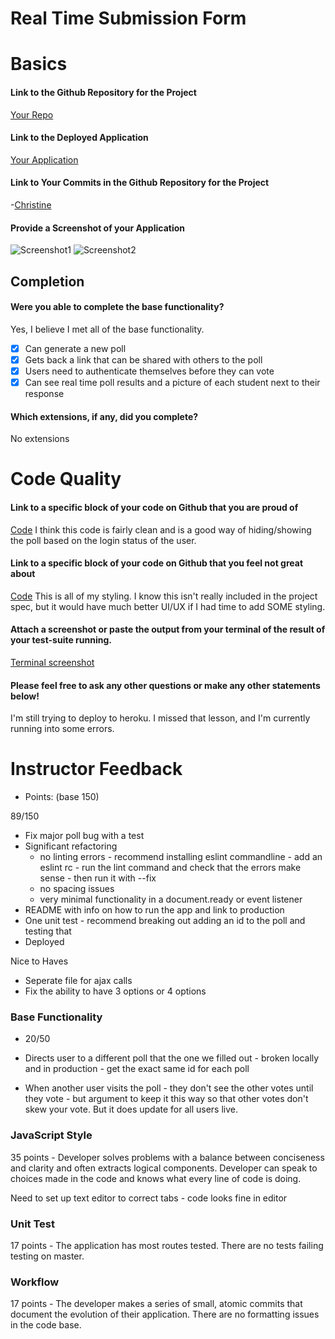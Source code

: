 # Real Time Submission Form

# Basics

#### Link to the Github Repository for the Project
[Your Repo](https://github.com/ccgamble/Real-Time)

#### Link to the Deployed Application
[Your Application](https://cg-realtime.herokuapp.com/)

#### Link to Your Commits in the Github Repository for the Project

-[Christine](https://github.com/ccgamble/Real-Time/commits/master)


#### Provide a Screenshot of your Application

![Screenshot1](https://cloud.githubusercontent.com/assets/15853081/22710128/6bdbd9fc-ed39-11e6-8511-65e49ba1754d.png)
![Screenshot2](https://cloud.githubusercontent.com/assets/15853081/22710111/607337d6-ed39-11e6-8723-649a2d1dc669.png)

## Completion

#### Were you able to complete the base functionality?
Yes, I believe I met all of the base functionality.
- [x] Can generate a new poll
- [x] Gets back a link that can be shared with others to the poll
- [x] Users need to authenticate themselves before they can vote
- [x] Can see real time poll results and a picture of each student next to their response

#### Which extensions, if any, did you complete?
No extensions

# Code Quality

#### Link to a specific block of your code on Github that you are proud of
[Code](https://github.com/ccgamble/Real-Time/blob/master/public/poll.js#L19-L26)
I think this code is fairly clean and is a good way of hiding/showing the poll based on the login status of the user.

#### Link to a specific block of your code on Github that you feel not great about
[Code](https://github.com/ccgamble/Real-Time/blob/master/public/styles.css#L1-L7)
This is all of my styling. I know this isn't really included in the project spec, but it would have much better UI/UX if I had time to add SOME styling.

#### Attach a screenshot or paste the output from your terminal of the result of your test-suite running.
[Terminal screenshot](https://cloud.githubusercontent.com/assets/15853081/22713744/e9ac7938-ed46-11e6-950e-d4efe60a406d.png)


#### Please feel free to ask any other questions or make any other statements below!
I'm still trying to deploy to heroku. I missed that lesson, and I'm currently running into some errors.

# Instructor Feedback

- Points: (base 150)

89/150

- Fix major poll bug with a test
- Significant refactoring
  - no linting errors - recommend installing eslint commandline - add an eslint rc - run the lint command and check that the errors make sense - then run it with --fix
  - no spacing issues
  - very minimal functionality in a document.ready or event listener
- README with info on how to run the app and link to production
- One unit test - recommend breaking out adding an id to the poll and testing that
- Deployed

Nice to Haves

- Seperate file for ajax calls
- Fix the ability to have 3 options or 4 options

### Base Functionality 

- 20/50

- Directs user to a different poll that the one we filled out - broken locally and in production - get the exact same id for each poll

- When another user visits the poll - they don't see the other votes until they vote - but argument to keep it this way so that other votes don't skew your vote. But it does update for all users live.

### JavaScript Style

35 points - Developer solves problems with a balance between conciseness and clarity and often extracts logical components. Developer can speak to choices made in the code and knows what every line of code is doing.

Need to set up text editor to correct tabs - code looks fine in editor 

### Unit Test

17 points - The application has most routes tested. There are no tests failing testing on master.

### Workflow

17 points - The developer makes a series of small, atomic commits that document the evolution of their application. There are no formatting issues in the code base.
